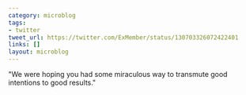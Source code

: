 ```yaml
---
category: microblog
tags:
- twitter
tweet_url: https://twitter.com/ExMember/status/130703326072422401
links: []
layout: microblog
---
```

"We were hoping you had some miraculous way to transmute good intentions to good results."
